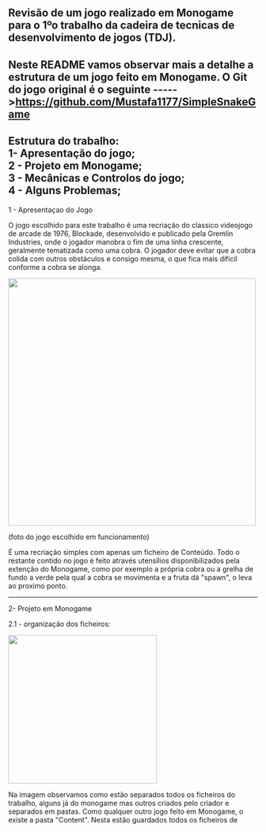 Revisão de um jogo realizado em Monogame para o 1ºo trabalho da cadeira de tecnicas de desenvolvimento de jogos (TDJ).
-----------------------------------------------------------------------------------------------------------------------

Neste README vamos observar mais a detalhe a estrutura de um jogo feito em Monogame.
O Git do jogo original é o seguinte ----->https://github.com/Mustafa1177/SimpleSnakeGame
-

Estrutura do trabalho:                                                                                                                                                                                                               
1- Apresentação do jogo;                                                                  
2 - Projeto em Monogame;                    
3 - Mecânicas e Controlos do jogo;                 
4 - Alguns Problemas;               
-----------------------------------------------------
1 - Apresentaçao do Jogo

O jogo escolhido para este trabalho é uma recriação do classico videojogo de arcade de 1976, Blockade, desenvolvido e publicado pela Gremlin Industries, onde o jogador manobra o fim de uma linha crescente, geralmente tematizada como uma cobra.
O jogador deve evitar que a cobra colida com outros obstáculos e consigo mesma, o que fica mais difícil conforme a cobra se alonga.

<img src = "https://github.com/user-attachments/assets/fbf2ebaf-d4c7-4f06-9113-19cc13cefe44" width="500" />

(foto do jogo escolhido em funcionamento)

É uma recriação simples com apenas um ficheiro de Conteúdo. Todo o restante contido no jogo é feito através utensílios disponibilizados pela extenção do Monogame, como por exemplo a própria cobra ou a grelha de fundo a verde pela qual a cobra se movimenta e a fruta dá "spawn", o leva ao proximo ponto.

----------------------------

2- Projeto em Monogame

2.1 - organização dos ficheiros:

<img src = "https://github.com/user-attachments/assets/59dd4a81-ad3c-4a8f-9c6d-d18617639679" width="300">

Na imagem observamos como estão separados todos os ficheiros do trabalho, alguns já do monogame mas outros criados pelo criador e separados em pastas.
Como qualquer outro jogo feito em Monogame, o existe a pasta "Content". Nesta estão guardados todos os ficheiros de 

